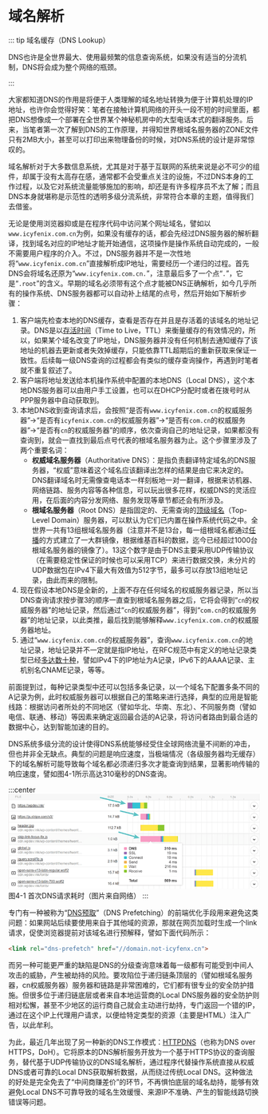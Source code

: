 # 域名解析

::: tip 域名缓存（DNS Lookup）

DNS也许是全世界最大、使用最频繁的信息查询系统，如果没有适当的分流机制，DNS将会成为整个网络的瓶颈。

:::

大家都知道DNS的作用是将便于人类理解的域名地址转换为便于计算机处理的IP地址，也许你会觉得好笑：笔者在接触计算机网络的开头一段不短的时间里面，都把DNS想像成一个部署在全世界某个神秘机房中的大型电话本式的翻译服务。后来，当笔者第一次了解到DNS的工作原理，并得知世界根域名服务器的ZONE文件只有2MB大小，甚至可以打印出来物理备份的时候，对DNS系统的设计是非常惊叹的。

域名解析对于大多数信息系统，尤其是对于基于互联网的系统来说是必不可少的组件，却属于没有太高存在感，通常都不会受重点关注的设施，不过DNS本身的工作过程，以及它对系统流量能够施加的影响，却还是有许多程序员不太了解；而且DNS本身就堪称是示范性的透明多级分流系统，非常符合本章的主题，值得我们去借鉴。

无论是使用浏览器抑或是在程序代码中访问某个网址域名，譬如以`www.icyfenix.com.cn`为例，如果没有缓存的话，都会先经过DNS服务器的解析翻译，找到域名对应的IP地址才能开始通信，这项操作是操作系统自动完成的，一般不需要用户程序的介入。不过，DNS服务器并不是一次性地将“`www.icyfenix.com.cn`”直接解析成IP地址，需要经历一个递归的过程。首先DNS会将域名还原为“`www.icyfenix.com.cn.`”，注意最后多了一个点“`.`”，它是“`.root`”的含义。早期的域名必须带有这个点才能被DNS正确解析，如今几乎所有的操作系统、DNS服务器都可以自动补上结尾的点号，然后开始如下解析步骤：

1. 客户端先检查本地的DNS缓存，查看是否存在并且是存活着的该域名的地址记录。DNS是以[存活时间](https://en.wikipedia.org/wiki/Time_to_live)（Time to Live，TTL）来衡量缓存的有效情况的，所以，如果某个域名改变了IP地址，DNS服务器并没有任何机制去通知缓存了该地址的机器去更新或者失效掉缓存，只能依靠TTL超期后的重新获取来保证一致性。后续每一级DNS查询的过程都会有类似的缓存查询操作，再遇到时笔者就不重复叙述了。
2. 客户端将地址发送给本机操作系统中配置的本地DNS（Local DNS），这个本地DNS服务器可以由用户手工设置，也可以在DHCP分配时或者在拨号时从PPP服务器中自动获取到。
3. 本地DNS收到查询请求后，会按照“是否有`www.icyfenix.com.cn`的权威服务器”→“是否有`icyfenix.com.cn`的权威服务器”→“是否有`com.cn`的权威服务器”→“是否有`cn`的权威服务器”的顺序，依次查询自己的地址记录，如果都没有查询到，就会一直找到最后点号代表的根域名服务器为止。这个步骤里涉及了两个重要名词：
   - **权威域名服务器**（Authoritative DNS）：是指负责翻译特定域名的DNS服务器，“权威”意味着这个域名应该翻译出怎样的结果是由它来决定的。DNS翻译域名时无需像查电话本一样刻板地一对一翻译，根据来访机器、网络链路、服务内容等各种信息，可以玩出很多花样，权威DNS的灵活应用，在后面的内容分发网络、服务发现等章节都还会有所涉及。
   - **根域名服务器**（Root DNS）是指固定的、无需查询的[顶级域名](https://en.wikipedia.org/wiki/Top-level_domain)（Top-Level Domain）服务器，可以默认为它们已内置在操作系统代码之中。全世界一共有13组根域名服务器（注意并不是13台，每一组根域名都通过[任播](https://en.wikipedia.org/wiki/Anycast)的方式建立了一大群镜像，根据维基百科的数据，迄今已经超过1000台根域名服务器的镜像了）。13这个数字是由于DNS主要采用UDP传输协议（在需要稳定性保证的时候也可以采用TCP）来进行数据交换，未分片的UDP数据包在IPv4下最大有效值为512字节，最多可以存放13组地址记录，由此而来的限制。
4. 现在假设本地DNS是全新的，上面不存在任何域名的权威服务器记录，所以当DNS查询请求按步骤3的顺序一直查到根域名服务器之后，它将会得到“`cn`的权威服务器”的地址记录，然后通过“`cn`的权威服务器”，得到“`com.cn`的权威服务器”的地址记录，以此类推，最后找到能够解释`www.icyfenix.com.cn`的权威服务器地址。
5. 通过“`www.icyfenix.com.cn`的权威服务器”，查询`www.icyfenix.com.cn`的地址记录，地址记录并不一定就是指IP地址，在RFC规范中有定义的地址记录类型已经[多达数十种](https://en.wikipedia.org/wiki/List_of_DNS_record_types)，譬如IPv4下的IP地址为A记录，IPv6下的AAAA记录、主机别名CNAME记录，等等。

前面提到过，每种记录类型中还可以包括多条记录，以一个域名下配置多条不同的A记录为例，此时权威服务器可以根据自己的策略来进行选择，典型的应用是智能线路：根据访问者所处的不同地区（譬如华北、华南、东北）、不同服务商（譬如电信、联通、移动）等因素来确定返回最合适的A记录，将访问者路由到最合适的数据中心，达到智能加速的目的。

DNS系统多级分流的设计使得DNS系统能够经受住全球网络流量不间断的冲击，但也并非全无缺点。典型的问题是响应速度，当极端情况（各级服务器均无缓存）下的域名解析可能导致每个域名都必须递归多次才能查询到结果，显著影响传输的响应速度，譬如图4-1所示高达310毫秒的DNS查询。

:::center
![](./images/dns-lag.png)
图4-1 首次DNS请求耗时（图片来自网络）
:::

专门有一种被称为“[DNS预取](https://en.wikipedia.org/wiki/Link_prefetching)”（DNS Prefetching）的前端优化手段用来避免这类问题：如果网站后续要使用来自于其他域的资源，那就在网页加载时生成一个link请求，促使浏览器提前对该域名进行预解释，譬如下面代码所示：

```html
<link rel="dns-prefetch" href="//domain.not-icyfenx.cn">
```

而另一种可能更严重的缺陷是DNS的分级查询意味着每一级都有可能受到中间人攻击的威胁，产生被劫持的风险。要攻陷位于递归链条顶层的（譬如根域名服务器，cn权威服务器）服务器和链路是非常困难的，它们都有很专业的安全防护措施。但很多位于递归链底层或者来自本地运营商的Local DNS服务器的安全防护则相对松懈，甚至不少地区的运行商自己就会主动进行劫持，专门返回一个错的IP，通过在这个IP上代理用户请求，以便给特定类型的资源（主要是HTML）注入广告，以此牟利。

为此，最近几年出现了另一种新的DNS工作模式：[HTTPDNS](https://en.wikipedia.org/wiki/DNS_over_HTTPS)（也称为DNS over HTTPS，DoH）。它将原本的DNS解析服务开放为一个基于HTTPS协议的查询服务，替代基于UDP传输协议的DNS域名解析，通过程序代替操作系统直接从权威DNS或者可靠的Local DNS获取解析数据，从而绕过传统Local DNS。这种做法的好处是完全免去了“中间商赚差价”的环节，不再惧怕底层的域名劫持，能够有效避免Local DNS不可靠导致的域名生效缓慢、来源IP不准确、产生的智能线路切换错误等问题。
